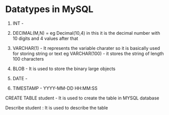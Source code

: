 # Datatypes in MySQL

   1. INT            - 
   2. DECIMAL(M,N)   = eg Decimal(10,4) in this it is the decimal number with 10 digits and 4 values after that

   3. VARCHAR(1)    -  It represents the variable charater so it is basically used for storing string or text 
      eg VARCHAR(100) - it stores the string of length 100 characters

   4. BLOB          -   It is used to store the binary large objects 
   5. DATE          - 
   6. TIMESTAMP     -  YYYY-MM-DD  HH:MM:SS


   CREATE TABLE student - It is used to create the table in MYSQL database

   Describe student : It is used to describe the table